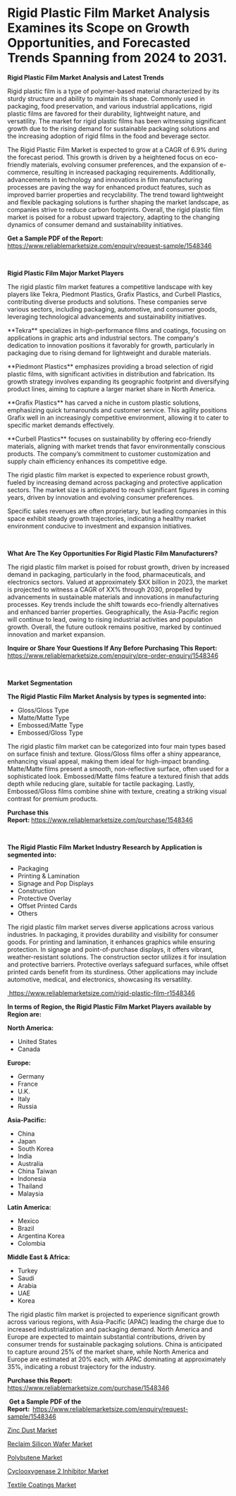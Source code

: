 <p><h1>Rigid Plastic Film Market Analysis Examines its Scope on Growth Opportunities, and Forecasted Trends Spanning from 2024 to 2031.</h1></p><p><strong>Rigid Plastic Film Market Analysis and Latest Trends</strong></p>
<p><p>Rigid plastic film is a type of polymer-based material characterized by its sturdy structure and ability to maintain its shape. Commonly used in packaging, food preservation, and various industrial applications, rigid plastic films are favored for their durability, lightweight nature, and versatility. The market for rigid plastic films has been witnessing significant growth due to the rising demand for sustainable packaging solutions and the increasing adoption of rigid films in the food and beverage sector.</p><p>The Rigid Plastic Film Market is expected to grow at a CAGR of 6.9% during the forecast period. This growth is driven by a heightened focus on eco-friendly materials, evolving consumer preferences, and the expansion of e-commerce, resulting in increased packaging requirements. Additionally, advancements in technology and innovations in film manufacturing processes are paving the way for enhanced product features, such as improved barrier properties and recyclability. The trend toward lightweight and flexible packaging solutions is further shaping the market landscape, as companies strive to reduce carbon footprints. Overall, the rigid plastic film market is poised for a robust upward trajectory, adapting to the changing dynamics of consumer demand and sustainability initiatives.</p></p>
<p><strong>Get a Sample PDF of the Report:&nbsp;</strong> <a href="https://www.reliablemarketsize.com/enquiry/request-sample/1548346?utm_campaign=1103&utm_medium=2&utm_source=Github&utm_content=ia&utm_term=14112024&utm_id=rigid-plastic-film">https://www.reliablemarketsize.com/enquiry/request-sample/1548346</a></p>
<p>&nbsp;</p>
<p><strong>Rigid Plastic Film Major Market Players</strong></p>
<p><p>The rigid plastic film market features a competitive landscape with key players like Tekra, Piedmont Plastics, Grafix Plastics, and Curbell Plastics, contributing diverse products and solutions. These companies serve various sectors, including packaging, automotive, and consumer goods, leveraging technological advancements and sustainability initiatives.</p><p>**Tekra** specializes in high-performance films and coatings, focusing on applications in graphic arts and industrial sectors. The company's dedication to innovation positions it favorably for growth, particularly in packaging due to rising demand for lightweight and durable materials.</p><p>**Piedmont Plastics** emphasizes providing a broad selection of rigid plastic films, with significant activities in distribution and fabrication. Its growth strategy involves expanding its geographic footprint and diversifying product lines, aiming to capture a larger market share in North America.</p><p>**Grafix Plastics** has carved a niche in custom plastic solutions, emphasizing quick turnarounds and customer service. This agility positions Grafix well in an increasingly competitive environment, allowing it to cater to specific market demands effectively.</p><p>**Curbell Plastics** focuses on sustainability by offering eco-friendly materials, aligning with market trends that favor environmentally conscious products. The company’s commitment to customer customization and supply chain efficiency enhances its competitive edge.</p><p>The rigid plastic film market is expected to experience robust growth, fueled by increasing demand across packaging and protective application sectors. The market size is anticipated to reach significant figures in coming years, driven by innovation and evolving consumer preferences.</p><p>Specific sales revenues are often proprietary, but leading companies in this space exhibit steady growth trajectories, indicating a healthy market environment conducive to investment and expansion initiatives.</p></p>
<p>&nbsp;</p>
<p><strong>What Are The Key Opportunities For Rigid Plastic Film Manufacturers?</strong></p>
<p><p>The rigid plastic film market is poised for robust growth, driven by increased demand in packaging, particularly in the food, pharmaceuticals, and electronics sectors. Valued at approximately $XX billion in 2023, the market is projected to witness a CAGR of XX% through 2030, propelled by advancements in sustainable materials and innovations in manufacturing processes. Key trends include the shift towards eco-friendly alternatives and enhanced barrier properties. Geographically, the Asia-Pacific region will continue to lead, owing to rising industrial activities and population growth. Overall, the future outlook remains positive, marked by continued innovation and market expansion.</p></p>
<p><strong>Inquire or Share Your Questions If Any Before Purchasing This Report:</strong> <a href="https://www.reliablemarketsize.com/enquiry/pre-order-enquiry/1548346?utm_campaign=1103&utm_medium=2&utm_source=Github&utm_content=ia&utm_term=14112024&utm_id=rigid-plastic-film">https://www.reliablemarketsize.com/enquiry/pre-order-enquiry/1548346</a></p>
<p>&nbsp;</p>
<p><strong>Market Segmentation</strong></p>
<p><strong>The Rigid Plastic Film Market Analysis by types is segmented into:</strong></p>
<p><ul><li>Gloss/Gloss Type</li><li>Matte/Matte Type</li><li>Embossed/Matte Type</li><li>Embossed/Gloss Type</li></ul></p>
<p><p>The rigid plastic film market can be categorized into four main types based on surface finish and texture. Gloss/Gloss films offer a shiny appearance, enhancing visual appeal, making them ideal for high-impact branding. Matte/Matte films present a smooth, non-reflective surface, often used for a sophisticated look. Embossed/Matte films feature a textured finish that adds depth while reducing glare, suitable for tactile packaging. Lastly, Embossed/Gloss films combine shine with texture, creating a striking visual contrast for premium products.</p></p>
<p><strong>Purchase this Report:&nbsp;</strong><a href="https://www.reliablemarketsize.com/purchase/1548346?utm_campaign=1103&utm_medium=2&utm_source=Github&utm_content=ia&utm_term=14112024&utm_id=rigid-plastic-film">https://www.reliablemarketsize.com/purchase/1548346</a></p>
<p>&nbsp;</p>
<p><strong>The Rigid Plastic Film Market Industry Research by Application is segmented into:</strong></p>
<p><ul><li>Packaging</li><li>Printing & Lamination</li><li>Signage and Pop Displays</li><li>Construction</li><li>Protective Overlay</li><li>Offset Printed Cards</li><li>Others</li></ul></p>
<p><p>The rigid plastic film market serves diverse applications across various industries. In packaging, it provides durability and visibility for consumer goods. For printing and lamination, it enhances graphics while ensuring protection. In signage and point-of-purchase displays, it offers vibrant, weather-resistant solutions. The construction sector utilizes it for insulation and protective barriers. Protective overlays safeguard surfaces, while offset printed cards benefit from its sturdiness. Other applications may include automotive, medical, and electronics, showcasing its versatility.</p></p>
<p><a href="https://www.reliablemarketsize.com/rigid-plastic-film-r1548346?utm_campaign=1103&utm_medium=2&utm_source=Github&utm_content=ia&utm_term=14112024&utm_id=rigid-plastic-film">&nbsp;https://www.reliablemarketsize.com/rigid-plastic-film-r1548346</a></p>
<p><strong>In terms of Region, the Rigid Plastic Film Market Players available by Region are:</strong></p>
<p>
    <p> <strong> North America: </strong>
        <ul>
            <li>United States</li>
            <li>Canada</li>
        </ul>
        </p> 
    <p> <strong> Europe: </strong>
        <ul>
            <li>Germany</li>
            <li>France</li>
            <li>U.K.</li>
            <li>Italy</li>
            <li>Russia</li>
        </ul>
        </p> 
    <p> <strong> Asia-Pacific: </strong>
        <ul>
            <li>China</li>
            <li>Japan</li>
            <li>South Korea</li>
            <li>India</li>
            <li>Australia</li>
            <li>China Taiwan</li>
            <li>Indonesia</li>
            <li>Thailand</li>
            <li>Malaysia</li>
        </ul>
        </p> 
    <p> <strong> Latin America: </strong>
        <ul>
            <li>Mexico</li>
            <li>Brazil</li>
            <li>Argentina Korea</li>
            <li>Colombia</li>
        </ul>
        </p> 
    <p> <strong> Middle East & Africa: </strong>
        <ul>
            <li>Turkey</li>
            <li>Saudi</li>
            <li>Arabia</li>
            <li>UAE</li>
            <li>Korea</li>
        </ul>
    </p>
    </p>
<p><p>The rigid plastic film market is projected to experience significant growth across various regions, with Asia-Pacific (APAC) leading the charge due to increased industrialization and packaging demand. North America and Europe are expected to maintain substantial contributions, driven by consumer trends for sustainable packaging solutions. China is anticipated to capture around 25% of the market share, while North America and Europe are estimated at 20% each, with APAC dominating at approximately 35%, indicating a robust trajectory for the industry.</p></p>
<p><strong>Purchase this Report: </strong><a href="https://www.reliablemarketsize.com/purchase/1548346?utm_campaign=1103&utm_medium=2&utm_source=Github&utm_content=ia&utm_term=14112024&utm_id=rigid-plastic-film">https://www.reliablemarketsize.com/purchase/1548346</a></p>
<p>&nbsp;<strong>Get a Sample PDF of the Report:&nbsp;&nbsp;</strong><a href="https://www.reliablemarketsize.com/enquiry/request-sample/1548346?utm_campaign=1103&utm_medium=2&utm_source=Github&utm_content=ia&utm_term=14112024&utm_id=rigid-plastic-film">https://www.reliablemarketsize.com/enquiry/request-sample/1548346</a></p>
<p><strong></strong></p>
<p><p><a href="https://www.linkedin.com/pulse/zinc-dust-mosaic-piecing-together-global-market-dynamics-2024-2031-wyqec?utm_campaign=1103&utm_medium=2&utm_source=Github&utm_content=ia&utm_term=14112024&utm_id=rigid-plastic-film">Zinc Dust Market</a></p><p><a href="https://issuu.com/reportprime-2/docs/reclaim-silicon-wafer-market-size-2_3965536d4f39e9?utm_campaign=1103&utm_medium=2&utm_source=Github&utm_content=ia&utm_term=14112024&utm_id=rigid-plastic-film">Reclaim Silicon Wafer Market</a></p><p><a href="https://www.linkedin.com/pulse/polybutene-ecosystem-mapping-innovation-value-chains-2024-2031-91hec?utm_campaign=1103&utm_medium=2&utm_source=Github&utm_content=ia&utm_term=14112024&utm_id=rigid-plastic-film">Polybutene Market</a></p><p><a href="https://issuu.com/reportprime-2/docs/cyclooxygenase-2-inhibitor-market-s_892bd1e75acf60?utm_campaign=1103&utm_medium=2&utm_source=Github&utm_content=ia&utm_term=14112024&utm_id=rigid-plastic-film">Cyclooxygenase 2 Inhibitor Market</a></p><p><a href="https://github.com/gdfhhhj/Market-Research-Report-List-6/blob/main/textile-coatings-market.md?utm_campaign=1103&utm_medium=2&utm_source=Github&utm_content=ia&utm_term=14112024&utm_id=rigid-plastic-film">Textile Coatings Market</a></p></p>